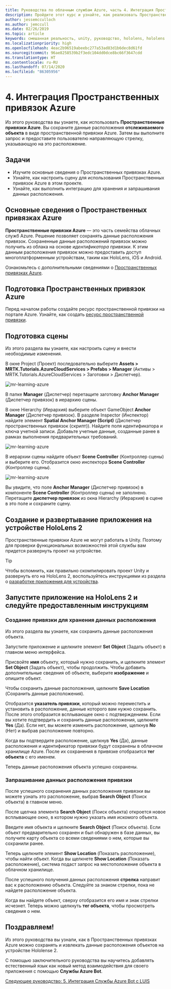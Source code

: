 ```yaml
---
title: Руководства по облачным службам Azure, часть 4. Интеграция Пространственных привязок Azure
description: Пройдите этот курс и узнайте, как реализовать Пространственные привязки Azure в приложении HoloLens 2.
author: jessemcculloch
ms.author: jemccull
ms.date: 02/26/2019
ms.topic: article
keywords: смешанная реальность, unity, руководство, hololens, hololens 2, пространственные привязки Azure
ms.localizationpriority: high
ms.openlocfilehash: 4eac2b96519abeebc277a53ad83d1b6dec8d61fd
ms.sourcegitcommit: 96ae8258539b2f3edc104dd0dce8bc66f3647cdd
ms.translationtype: HT
ms.contentlocale: ru-RU
ms.lasthandoff: 07/14/2020
ms.locfileid: "86305956"
---
```

# <a name="4-integrating-azure-spatial-anchors"></a>4. Интеграция Пространственных привязок Azure

Из этого руководства вы узнаете, как использовать **Пространственные привязки Azure**. Вы сохраните данные расположения **отслеживаемого объекта** в виде пространственной привязки Azure. Затем вы выполните запрос и предоставите пользователю направляющую стрелку, указывающую на это расположение.

## <a name="objectives"></a>Задачи

* Изучите основные сведения о Пространственных привязках Azure.
* Узнайте, как настроить сцену для использования Пространственных привязок Azure в этом проекте.
* Узнайте, как выполнить интеграцию для хранения и запрашивания данных расположения.

## <a name="understanding-azure-spatial-anchors"></a>Основные сведения о Пространственных привязках Azure

 **Пространственные привязки Azure** — это часть семейства облачных служб Azure. Решение позволяет сохранять данные расположения привязок. Сохраненные данные расположений привязок можно получить из облака на основе *идентификатора привязки*. К этим данным расположения привязок можно предоставить доступ многоплатформенным устройствам, таким как HoloLens, iOS и Android.

Ознакомьтесь с дополнительными сведениями о [Пространственных привязках Azure](https://docs.microsoft.com/azure/spatial-anchors/overview).

## <a name="preparing-azure-spatial-anchors"></a>Подготовка Пространственных привязок Azure

Перед началом работы создайте ресурс пространственной привязки на портале Azure.
Узнайте, как создать [ресурс пространственной привязки](https://docs.microsoft.com/azure/spatial-anchors/quickstarts/get-started-hololens#create-a-spatial-anchors-resource).

## <a name="preparing-the-scene"></a>Подготовка сцены

Из этого раздела вы узнаете, как настроить сцену и внести необходимые изменения.

В окне Project (Проект) последовательно выберите **Assets > MRTK.Tutorials.AzureCloudServices > Prefabs > Manager** (Активы > MRTK.Tutorials.AzureCloudServices > Заготовки > Диспетчер).

![mr-learning-azure](images/mr-learning-azure/tutorial4-section1-step1-1.png)

В папке **Manager** (Диспетчер) перетащите заготовку **Anchor Manager** (Диспетчер привязок) в иерархию сцены.

В окне Hierarchy (Иерархия) выберите объект GameObject **Anchor Manager** (Диспетчер привязок). В разделе Inspector (Инспектор) найдите элемент **Spatial Anchor Manager (Script)** (Диспетчер пространственных привязок (скрипт)). Найдите поля идентификатора и ключа учетной записи. Добавьте учетные данные, созданные ранее в рамках выполнения предварительных требований.

![mr-learning-azure](images/mr-learning-azure/tutorial4-section1-step2-1.png)

В иерархии сцены найдите объект **Scene Controller** (Контроллер сцены) и выберите его. Отобразится окно инспектора **Scene Controller** (Контроллер сцены).

![mr-learning-azure](images/mr-learning-azure/tutorial4-section1-step3-1.png)

Вы увидите, что поле **Anchor Manager** (Диспетчер привязок) в компоненте **Scene Controller** (Контроллер сцены) не заполнено. Перетащите **диспетчер привязок** из окна Hierarchy (Иерархия) в сцене в это поле и сохраните сцену.

## <a name="build-and-deploy-the-app-to-your-hololens-2"></a>Создание и развертывание приложения на устройстве HoloLens 2

Пространственные привязки Azure не могут работать в Unity. Поэтому для проверки функциональных возможностей этой службы вам придется развернуть проект на устройстве.

> [!TIP]
> Чтобы вспомнить, как правильно скомпилировать проект Unity и развернуть его на HoloLens 2, воспользуйтесь инструкциями из раздела о [разработке приложения для устройства](mr-learning-base-ch1.md#build-your-application-to-your-device).

## <a name="run-the-app-on-your-hololens-2-and-follow-the-in-app-instructions"></a>Запустите приложение на HoloLens 2 и следуйте предоставленным инструкциям

### <a name="create-an-anchor-to-store-a-location"></a>Создание привязки для хранения данных расположения

Из этого раздела вы узнаете, как сохранить данные расположения объекта.

Запустите приложение и щелкните элемент **Set Object** (Задать объект) в главном меню интерфейса.

Присвойте **имя** объекту, который нужно сохранить, и щелкните элемент **Set Object** (Задать объект), чтобы продолжить. Чтобы добавить дополнительные сведения об объекте, выберите **изображение** и опишите объект.

Чтобы сохранить данные расположения, щелкните **Save Location** (Сохранить данные расположения).

Отобразится **указатель привязки**, который можно переместить и установить в расположение, данные которого вам нужно сохранить. После этого отобразится всплывающее окно с подтверждением. Если вы хотите подтвердить и сохранить данные расположения, щелкните **Yes** (Да). Если нет, вы можете изменить расположение, щелкнув **No** (Нет) и выбрав расположение повторно.

Когда вы подтвердите расположение, щелкнув **Yes** (Да), данные расположения и идентификатор привязки будут сохранены в облачном хранилище Azure. После их сохранения в привязке отобразится **тег объекта** с его именем.

Теперь данные расположения объекта успешно сохранены.

### <a name="query-for-finding-an-anchor-location"></a>Запрашивание данных расположения привязки

После успешного сохранения данных расположения привязки вы можете узнать это расположение, выбрав **Search Object** (Поиск объекта) в главном меню.

После щелчка элемента **Search Object** (Поиск объекта) откроется новое всплывающее окно, в котором нужно указать имя искомого объекта.

Введите имя объекта и щелкните **Search Object** (Поиск объекта). Если объект предварительно сохранен и был обнаружен в базе данных, вы получите карту объекта со всеми сведениями о нем, которые вы сохранили ранее.

Теперь щелкните элемент **Show Location** (Показать расположение), чтобы найти объект. Когда вы щелкнете **Show Location** (Показать расположение), система подаст запрос на местоположение объекта в облачном хранилище.

После успешного получения данных расположения **стрелка** направит вас к расположению объекта. Следуйте за знаком стрелки, пока не найдете расположение объекта.

Когда вы найдете объект, сверху отобразится его имя и знак стрелки исчезнет. Теперь можно щелкнуть **тег объекта**, чтобы просмотреть сведения о нем.

## <a name="congratulations"></a>Поздравляем!

Из этого руководства вы узнали, как в Пространственных привязках Azure можно сохранять и извлекать данные расположения объектов на устройстве Hololense 2.

С помощью заключительного руководства вы научитесь добавлять естественный язык как новый метод взаимодействия для своего приложения с помощью **Службы Azure Bot**.

[Следующее руководство: 5. Интеграция Службы Azure Bot c LUIS](mr-learning-azure-05.md)
